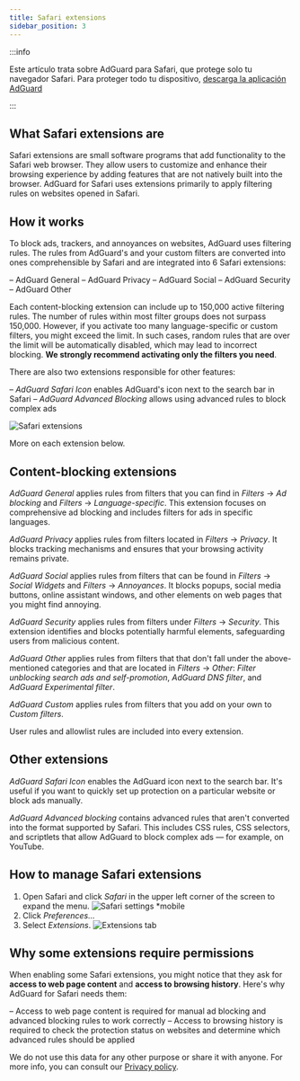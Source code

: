 ```yaml
---
title: Safari extensions
sidebar_position: 3
---
```


:::info

Este artículo trata sobre AdGuard para Safari, que protege solo tu navegador Safari. Para proteger todo tu dispositivo, [descarga la aplicación AdGuard](https://agrd.io/download-kb-adblock)

:::

## What Safari extensions are

Safari extensions are small software programs that add functionality to the Safari web browser. They allow users to customize and enhance their browsing experience by adding features that are not natively built into the browser. AdGuard for Safari uses extensions primarily to apply filtering rules on websites opened in Safari.

## How it works

To block ads, trackers, and annoyances on websites, AdGuard uses filtering rules. The rules from AdGuard's and your custom filters are converted into ones comprehensible by Safari and are integrated into 6 Safari extensions:

– AdGuard General – AdGuard Privacy – AdGuard Social – AdGuard Security – AdGuard Other

Each content-blocking extension can include up to 150,000 active filtering rules. The number of rules within most filter groups does not surpass 150,000. However, if you activate too many language-specific or custom filters, you might exceed the limit. In such cases, random rules that are over the limit will be automatically disabled, which may lead to incorrect blocking. **We strongly recommend activating only the filters you need**.

There are also two extensions responsible for other features:

– *AdGuard Safari Icon* enables AdGuard's icon next to the search bar in Safari – *AdGuard Advanced Blocking* allows using advanced rules to block complex ads

![Safari extensions](https://uploads.adguard.org/safari_extensions.png)

More on each extension below.

## Content-blocking extensions

*AdGuard General* applies rules from filters that you can find in *Filters* → *Ad blocking* and *Filters* → *Language-specific*. This extension focuses on comprehensive ad blocking and includes filters for ads in specific languages.

*AdGuard Privacy* applies rules from filters located in *Filters* → *Privacy*. It blocks tracking mechanisms and ensures that your browsing activity remains private.

*AdGuard Social* applies rules from filters that can be found in *Filters* → *Social Widgets* and *Filters* → *Annoyances*. It blocks popups, social media buttons, online assistant windows, and other elements on web pages that you might find annoying.

*AdGuard Security* applies rules from filters under *Filters* → *Security*. This extension identifies and blocks potentially harmful elements, safeguarding users from malicious content.

*AdGuard Other* applies rules from filters that that don't fall under the above-mentioned categories and that are located in *Filters* → *Other*: *Filter unblocking search ads and self-promotion*, *AdGuard DNS filter*, and *AdGuard Experimental filter*.

*AdGuard Custom* applies rules from filters that you add on your own to *Custom filters*.

User rules and allowlist rules are included into every extension.

## Other extensions

*AdGuard Safari Icon* enables the AdGuard icon next to the search bar. It's useful if you want to quickly set up protection on a particular website or block ads manually.

*AdGuard Advanced blocking* contains advanced rules that aren't converted into the format supported by Safari. This includes CSS rules, CSS selectors, and scriptlets that allow AdGuard to block complex ads — for example, on YouTube.

## How to manage Safari extensions

1. Open Safari and click *Safari* in the upper left corner of the screen to expand the menu. ![Safari settings *mobile](https://cdn.adtidy.org/blog/new/sxaqgfsafari_settings.png)
1. Click *Preferences...*
1. Select *Extensions*. ![Extensions tab](https://cdn.adtidy.org/blog/new/ocofdextensions_tab.png)

## Why some extensions require permissions

When enabling some Safari extensions, you might notice that they ask for **access to web page content** and **access to browsing history**. Here's why AdGuard for Safari needs them:

– Access to web page content is required for manual ad blocking and advanced blocking rules to work correctly – Access to browsing history is required to check the protection status on websites and determine which advanced rules should be applied

We do not use this data for any other purpose or share it with anyone. For more info, you can consult our [Privacy policy](https://adguard.com/privacy.html).
